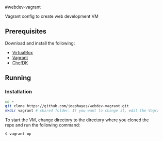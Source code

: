#webdev-vagrant

Vagrant config to create web development VM

## Prerequisites

Download and install the following:

* [VirtualBox](https://www.virtualbox.org/wiki/Downloads)
* [Vagrant](https://www.vagrantup.com/downloads.html)
* [ChefDK](https://downloads.getchef.com/chef-dk/)

## Running

### Installation

```bash
cd ~
git clone https://github.com/joephayes/webdev-vagrant.git
mkdir vagrant # shared folder. If you want to change it, edit the Vagrantfile
```

To start the VM, change directory to the directory where you cloned the repo and
run the following command:

```bash
$ vagrant up
```


